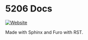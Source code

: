 # 5206 Docs

[![Website](https://github.com/The-Knights-of-Ni/5206-docs/actions/workflows/static.yml/badge.svg)](https://the-knights-of-ni.github.io/5206-docs/)

Made with Sphinx and Furo with RST.
